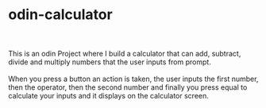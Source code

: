 # odin-calculator  
<br/><br/>
This is an odin Project where I build a calculator that can add, subtract, divide and multiply numbers that the user inputs from prompt.<br/><br/>
When you press a button an action is taken, the user inputs the first number, then the operator, then the second number and finally you press equal to calculate your inputs and it displays on the calculator screen.